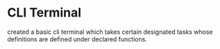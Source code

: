 # CLI Terminal
 created a basic cli terminal which takes certain designated tasks whose definitions are defined under declared functions.
